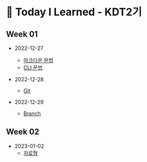# 👀 Today I Learned - KDT2기

## Week 01
  - 2022-12-27
    - [마크다운 문법](Week_01/markdown.md)
    - [CLI 문법](Week_01/CLI.md)

  - 2022-12-28
    - [Git](Week_01/git.md)
  
  - 2022-12-29
    - [Branch](Week_01/Branch.md)

## Week 02
  - 2023-01-02
    - [자료형](Week_02/python_자료형.md)